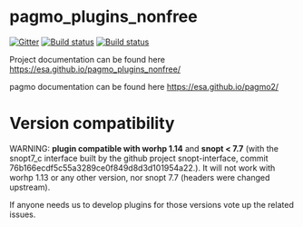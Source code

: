 pagmo_plugins_nonfree
=====================

[![Gitter](https://img.shields.io/gitter/room/nwjs/nw.js.svg)](https://gitter.im/pagmo2/Lobby?utm_source=badge&utm_medium=badge&utm_campaign=pr-badge&utm_content=badge)
[![Build status](https://travis-ci.org/esa/pagmo_plugins_nonfree.svg?branch=master)](https://travis-ci.org/esa/pagmo_plugins_nonfree)
[![Build status](https://ci.appveyor.com/api/projects/status/g5d3g4sgm437a05a?svg=true)](https://ci.appveyor.com/project/ci4esa/pagmo-plugins-nonfree)


Project documentation can be found here https://esa.github.io/pagmo_plugins_nonfree/

pagmo documentation can be found here https://esa.github.io/pagmo2/

Version compatibility
=====================
WARNING: **plugin compatible with worhp 1.14** and **snopt < 7.7** (with the snopt7_c interface built by the github project snopt-interface, commit 76b166ecdf5c55a3289ce0f849d8d3d101954a22.). It will not work with worhp 1.13 or any other version, nor snopt 7.7 (headers were changed upstream).

If anyone needs us to develop plugins for those versions vote up the related issues.


